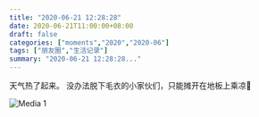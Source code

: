 ```yaml
---
title: "2020-06-21 12:28:28"
date: 2020-06-21T11:00:00+08:00
draft: false
categories: ["moments","2020","2020-06"]
tags: ["朋友圈","生活记录"]
summary: "2020-06-21 12:28:28..."
---
```


天气热了起来。
没办法脱下毛衣的小家伙们，只能摊开在地板上乘凉🥰

![Media 1](/Moments/photos/2020-06-21/202006211228280.jpg)

